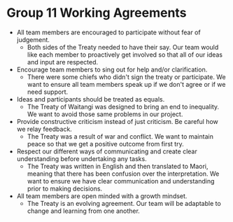 # Group 11 Working Agreements #


- All team members are encouraged to participate without fear of judgement.
  - Both sides of the Treaty needed to have their say.  Our team would like each member to proactively get involved so that all of our ideas and input are respected.  
- Encourage team members to sing out for help and/or clarification.
  - There were some chiefs who didn't sign the treaty or participate.  We want to ensure all team members speak up if we don't agree or if we need support.  
- Ideas and participants should be treated as equals.
  - The Treaty of Waitangi was designed to bring an end to inequality.  We want to avoid those same problems in our project. 
- Provide constructive criticism instead of just criticism. Be careful how we relay feedback.
  - The Treaty was a result of war and conflict.  We want to maintain peace so that we get a positive outcome from first try. 
- Respect our different ways of communicating and create clear understanding before undertaking any tasks.
  - The Treaty was written in English and then translated to Maori, meaning that there has been confusion over the interpretation. We want to ensure we have clear communication and understanding prior to making decisions. 
- All team members are open minded with a growth mindset.
  - The Treaty is an evolving agreement. Our team will be adaptable to change and learning from one another. 